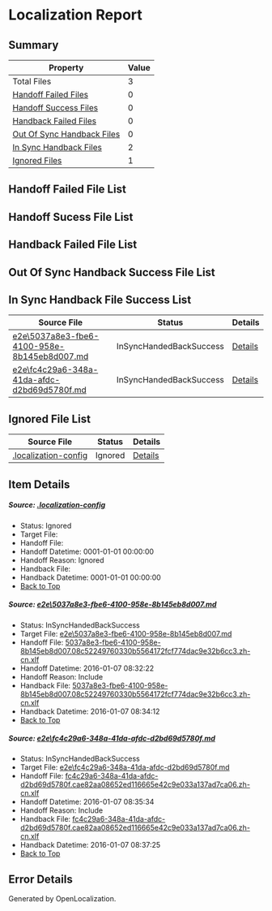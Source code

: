 # <a name='report-top'></a> Localization Report

## Summary
 Property | Value 
 -------- | ----- 
 Total Files | 3
[ Handoff Failed Files ](#handoff-failed-list)| 0
[ Handoff Success Files ](#handoff-success-list)| 0
[ Handback Failed Files ](#handback-failed-list)| 0
[ Out Of Sync Handback Files ](#outofsync-handback-success-list)| 0
[ In Sync Handback Files ](#insync-handback-success-list)| 2
[ Ignored Files ](#ignored-list)| 1

## <a name='handoff-failed-list'></a> Handoff Failed File List

## <a name='handoff-success-list'></a> Handoff Sucess File List

## <a name='handback-failed-list'></a> Handback Failed File List

## <a name='outofsync-handback-success-list'></a> Out Of Sync Handback Success File List

## <a name='insync-handback-success-list'></a> In Sync Handback File Success List
 Source File | Status | Details 
 ----------- | ------ | ------- 
 [e2e\5037a8e3-fbe6-4100-958e-8b145eb8d007.md](https://github.com/OpenLocalizationTest/oltest/blob/31020cbd9deb80641f5b7aba04c4558956d3b9ba/e2e/5037a8e3-fbe6-4100-958e-8b145eb8d007.md) | InSyncHandedBackSuccess | [Details](#d523eb1827478c12138c5477cb78fb0fe6d1f9131)
 [e2e\fc4c29a6-348a-41da-afdc-d2bd69d5780f.md](https://github.com/OpenLocalizationTest/oltest/blob/dbad0270536526e170db06b0581eb80869665247/e2e/fc4c29a6-348a-41da-afdc-d2bd69d5780f.md) | InSyncHandedBackSuccess | [Details](#04ebff01ab035503c59e66a97790f39be488cdb52)

## <a name='ignored-list'></a> Ignored File List
 Source File | Status | Details 
 ----------- | ------ | ------- 
 [.localization-config](https://github.com/OpenLocalizationTest/oltest/blob/dbad0270536526e170db06b0581eb80869665247/.localization-config) | Ignored | [Details](#e4725be8631cbe979bbe0fa8b97cd75f1fd41d4d0)

## Item Details
##### <a name='e4725be8631cbe979bbe0fa8b97cd75f1fd41d4d0'></a> Source: [.localization-config](https://github.com/OpenLocalizationTest/oltest/blob/dbad0270536526e170db06b0581eb80869665247/.localization-config)
* Status: Ignored
* Target File: 
* Handoff File: 
* Handoff Datetime: 0001-01-01 00:00:00
* Handoff Reason: Ignored
* Handback File: 
* Handback Datetime: 0001-01-01 00:00:00
* [Back to Top](#report-top)

##### <a name='d523eb1827478c12138c5477cb78fb0fe6d1f9131'></a> Source: [e2e\5037a8e3-fbe6-4100-958e-8b145eb8d007.md](https://github.com/OpenLocalizationTest/oltest/blob/31020cbd9deb80641f5b7aba04c4558956d3b9ba/e2e/5037a8e3-fbe6-4100-958e-8b145eb8d007.md)
* Status: InSyncHandedBackSuccess
* Target File: [e2e\5037a8e3-fbe6-4100-958e-8b145eb8d007.md](https://github.com/OpenLocalizationTestOrg/oltest.zh-cn/blob/9d85e034999a8939fa05a92aa5b5164ce213a8bc/e2e/5037a8e3-fbe6-4100-958e-8b145eb8d007.md)
* Handoff File: [5037a8e3-fbe6-4100-958e-8b145eb8d007.08c52249760330b5564172fcf774dac9e32b6cc3.zh-cn.xlf](https://github.com/OpenLocalizationTestOrg/olhandoff/blob/69b664b6ea6284ed03f94956c1a832b71db4f088/ol-handoff/OpenLocalizationTestOrg/oltest.zh-cn/yufeih/5037a8e3-fbe6-4100-958e-8b145eb8d007.08c52249760330b5564172fcf774dac9e32b6cc3.zh-cn.xlf)
* Handoff Datetime: 2016-01-07 08:32:22
* Handoff Reason: Include
* Handback File: [5037a8e3-fbe6-4100-958e-8b145eb8d007.08c52249760330b5564172fcf774dac9e32b6cc3.zh-cn.xlf](https://github.com/OpenLocalizationTestOrg/olhandback/blob/3670159e8fb84d40a4ba2320e54c2b4871a03c17/ol-handback/OpenLocalizationTestOrg/oltest.zh-cn/yufeih/5037a8e3-fbe6-4100-958e-8b145eb8d007.08c52249760330b5564172fcf774dac9e32b6cc3.zh-cn.xlf)
* Handback Datetime: 2016-01-07 08:34:12
* [Back to Top](#report-top)

##### <a name='04ebff01ab035503c59e66a97790f39be488cdb52'></a> Source: [e2e\fc4c29a6-348a-41da-afdc-d2bd69d5780f.md](https://github.com/OpenLocalizationTest/oltest/blob/dbad0270536526e170db06b0581eb80869665247/e2e/fc4c29a6-348a-41da-afdc-d2bd69d5780f.md)
* Status: InSyncHandedBackSuccess
* Target File: [e2e\fc4c29a6-348a-41da-afdc-d2bd69d5780f.md](https://github.com/OpenLocalizationTestOrg/oltest.zh-cn/blob/f38c4ef094b30dd6b3c7b686266b9892152682ad/e2e/fc4c29a6-348a-41da-afdc-d2bd69d5780f.md)
* Handoff File: [fc4c29a6-348a-41da-afdc-d2bd69d5780f.cae82aa08652ed116665e42c9e033a137ad7ca06.zh-cn.xlf](https://github.com/OpenLocalizationTestOrg/olhandoff/blob/7a341001d3dff47777b81ded767df265cbaab7bc/ol-handoff/OpenLocalizationTestOrg/oltest.zh-cn/yufeih/fc4c29a6-348a-41da-afdc-d2bd69d5780f.cae82aa08652ed116665e42c9e033a137ad7ca06.zh-cn.xlf)
* Handoff Datetime: 2016-01-07 08:35:34
* Handoff Reason: Include
* Handback File: [fc4c29a6-348a-41da-afdc-d2bd69d5780f.cae82aa08652ed116665e42c9e033a137ad7ca06.zh-cn.xlf](https://github.com/OpenLocalizationTestOrg/olhandback/blob/de08f8c0c29b18fe1693254714291b4a0948fcf4/ol-handback/OpenLocalizationTestOrg/oltest.zh-cn/yufeih/fc4c29a6-348a-41da-afdc-d2bd69d5780f.cae82aa08652ed116665e42c9e033a137ad7ca06.zh-cn.xlf)
* Handback Datetime: 2016-01-07 08:37:25
* [Back to Top](#report-top)


## Error Details

Generated by OpenLocalization.
